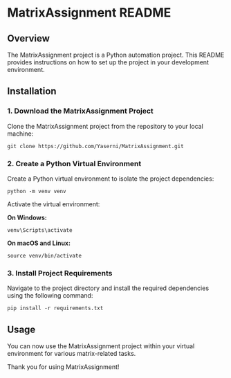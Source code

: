 # MatrixAssignment README

## Overview
The MatrixAssignment project is a Python automation project. This README provides instructions on how to set up the project in your development environment.

## Installation

### 1. Download the MatrixAssignment Project
Clone the MatrixAssignment project from the repository to your local machine:

```
git clone https://github.com/Yaserni/MatrixAssignment.git
```

### 2. Create a Python Virtual Environment
Create a Python virtual environment to isolate the project dependencies:

```
python -m venv venv
```

Activate the virtual environment:

**On Windows:**
```
venv\Scripts\activate
```

**On macOS and Linux:**
```
source venv/bin/activate
```

### 3. Install Project Requirements
Navigate to the project directory and install the required dependencies using the following command:

```
pip install -r requirements.txt
```

## Usage
You can now use the MatrixAssignment project within your virtual environment for various matrix-related tasks.

Thank you for using MatrixAssignment!
